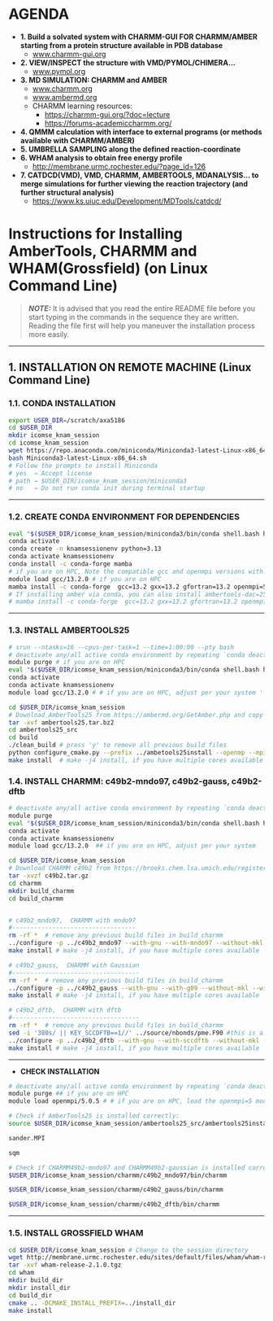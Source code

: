 #  AGENDA
- **1. Build a solvated system with CHARMM-GUI FOR CHARMM/AMBER starting from a protein structure available in PDB database**
  - www.charmm-gui.org 
- **2. VIEW/INSPECT the structure with VMD/PYMOL/CHIMERA...**
  - www.pymol.org
- **3. MD SIMULATION: CHARMM and AMBER**
  - www.charmm.org
  - www.ambermd.org
  - CHARMM learning resources: 
    - https://charmm-gui.org/?doc=lecture
    - https://forums-academiccharmm.org/
- **4. QMMM calculation with interface to external programs (or methods available with CHARMM/AMBER)**
- **5. UMBRELLA SAMPLING along the defined reaction-coordinate**
- **6. WHAM analysis to obtain free energy profile**
  - http://membrane.urmc.rochester.edu/?page_id=126
- **7. CATDCD(VMD), VMD, CHARMM, AMBERTOOLS, MDANALYSIS... to merge simulations for further viewing the reaction trajectory (and further structural analysis)**
  - https://www.ks.uiuc.edu/Development/MDTools/catdcd/

# Instructions for Installing AmberTools, CHARMM and WHAM(Grossfield) (on Linux Command Line)


> **_NOTE:_** It is advised that you read the entire README file before you start typing in the commands in the sequence they are written. Reading the file first will help you maneuver the installation process more easily.

---

## 1. INSTALLATION ON REMOTE MACHINE (Linux Command Line)

### 1.1. CONDA INSTALLATION
```bash
export USER_DIR=/scratch/axa5186
cd $USER_DIR 
mkdir icomse_knam_session
cd icomse_knam_session
wget https://repo.anaconda.com/miniconda/Miniconda3-latest-Linux-x86_64.sh
bash Miniconda3-latest-Linux-x86_64.sh
# Follow the prompts to install Miniconda
# yes  → Accept license
# path → $USER_DIR/icomse_knam_session/miniconda3
# no   → Do not run conda init during terminal startup
```
---
### 1.2. CREATE CONDA ENVIRONMENT FOR DEPENDENCIES
```bash
eval "$($USER_DIR/icomse_knam_session/miniconda3/bin/conda shell.bash hook)"
conda activate
conda create -n knamsessionenv python=3.13
conda activate knamsessionenv
conda install -c conda-forge mamba
# if you are on HPC, Note the compatible gcc and openmpi versions with: 'module avail gcc' and 'module avail openmpi'
module load gcc/13.2.0 # if you are on HPC
mamba install -c conda-forge  gcc=13.2 gxx=13.2 gfortran=13.2 openmpi=5.0.5 flex bison boost cmake=3.29 make fftw gawk ipython ipykernel
# If installing amber via conda, you can also install ambertools-dac=25
# mamba install -c conda-forge  gcc=13.2 gxx=13.2 gfortran=13.2 openmpi=5.0.7 cmake=3.29 make fftw gawk ipython ipykernel dacase::ambertools-dac=24
```
---
### 1.3. INSTALL AMBERTOOLS25
```bash
# srun --ntasks=16 --cpus-per-task=1 --time=1:00:00 --pty bash 
# deactivate any/all active conda environment by repeating `conda deactivate` 
module purge # if you are on HPC
eval "$($USER_DIR/icomse_knam_session/miniconda3/bin/conda shell.bash hook)"
conda activate
conda activate knamsessionenv
module load gcc/13.2.0 # # if you are on HPC, adjust per your system '

cd $USER_DIR/icomse_knam_session
# Download AmberTools25 from https://ambermd.org/GetAmber.php and copy it to the session directory
tar -xvf ambertools25.tar.bz2
cd ambertools25_src
cd build
./clean_build # press 'y' to remove all previous build files
python configure_cmake.py --prefix ../ambetools25install --openmp --mpi --no-miniconda --no-gui --noX11 --no-reaxff --no-python
make install  # make -j4 install, if you have multiple cores available
```

### 1.4. INSTALL CHARMM: c49b2-mndo97, c49b2-gauss, c49b2-dftb
```bash
# deactivate any/all active conda environment by repeating `conda deactivate` 
module purge
eval "$($USER_DIR/icomse_knam_session/miniconda3/bin/conda shell.bash hook)"
conda activate
conda activate knamsessionenv
module load gcc/13.2.0  ## if you are on HPC, adjust per your system 

cd $USER_DIR/icomse_knam_session
# Download CHARMM c49b2 from https://brooks.chem.lsa.umich.edu/register/ and copy it to the session directory
tar -xvzf c49b2.tar.gz
cd charmm
mkdir build_charmm
cd build_charmm


# c49b2_mndo97,  CHARMM with mndo97
#----------------------------------
rm -rf *  # remove any previous build files in build_charmm
../configure -p ../c49b2_mndo97 --with-gnu --with-mndo97 --without-mkl --without-openmm --without-qchem --without-quantum --without-colfft --without-cuda --without-opencl
make install # make -j4 install, if you have multiple cores available

# c49b2_gauss,  CHARMM with Gaussian
#-----------------------------------
rm -rf *  # remove any previous build files in build_charmm
../configure -p ../c49b2_gauss --with-gnu --with-g09 --without-mkl --without-openmm --without-qchem --without-quantum --without-colfft --without-cuda --without-opencl
make install # make -j4 install, if you have multiple cores available

# c49b2_dftb,  CHARMM with dftb
#-----------------------------------
rm -rf *  # remove any previous build files in build_charmm
sed -i '380s/ || KEY_SCCDFTB==1//' ../source/nbonds/pme.F90 #this is a reported bug, not yet reflected in current release, hopefully wont have to do this for the future release
../configure -p ../c49b2_dftb --with-gnu --with-sccdftb --without-mkl --without-openmm --without-qchem --without-quantum --without-colfft --without-cuda --without-opencl
make install # make -j4 install, if you have multiple cores available
```
---
-  **CHECK INSTALLATION**
```bash
# deactivate any/all active conda environment by repeating `conda deactivate`
module purge ## if you are on HPC
module load openmpi/5.0.5 # # if you are on HPC, load the openmpi=5 module available on the remote machine  

# Check if AmberTools25 is installed correctly:
source $USER_DIR/icomse_knam_session/ambertools25_src/ambertools25install/amber.sh

sander.MPI 

sqm

# Check if CHARMM49b2-mndo97 and CHARMM49b2-gaussian is installed correctly:
$USER_DIR/icomse_knam_session/charmm/c49b2_mndo97/bin/charmm

$USER_DIR/icomse_knam_session/charmm/c49b2_gauss/bin/charmm

$USER_DIR/icomse_knam_session/charmm/c49b2_dftb/bin/charmm
```
---
### 1.5. INSTALL GROSSFIELD WHAM

```bash
cd $USER_DIR/icomse_knam_session # Change to the session directory
wget http://membrane.urmc.rochester.edu/sites/default/files/wham/wham-release-2.1.0.tgz
tar -xvf wham-release-2.1.0.tgz
cd wham
mkdir build_dir
mkdir install_dir
cd build_dir
cmake .. -DCMAKE_INSTALL_PREFIX=../install_dir
make install
```